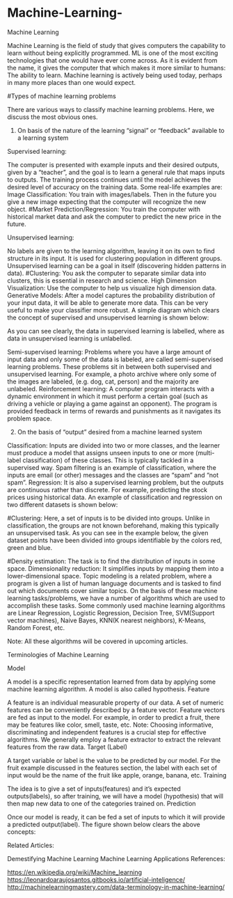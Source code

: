 # Machine-Learning-
Machine Learning

Machine Learning is the field of study that gives computers the capability to learn without being explicitly programmed. ML is one of the most exciting technologies that one would have ever come across. As it is evident from the name, it gives the computer that which makes it more similar to humans: The ability to learn. Machine learning is actively being used today, perhaps in many more places than one would expect.

#Types of machine learning problems

There are various ways to classify machine learning problems. Here, we discuss the most obvious ones.
1. On basis of the nature of the learning “signal” or “feedback” available to a learning system

Supervised learning: 

The computer is presented with example inputs and their desired outputs, given by a “teacher”, and the goal is to learn a general rule that maps inputs to outputs. The training process continues until the model achieves the desired level of accuracy on the training data. Some real-life examples are:
Image Classification: You train with images/labels. Then in the future you give a new image expecting that the computer will recognize the new object.
#Market Prediction/Regression: You train the computer with historical market data and ask the computer to predict the new price in the future.

Unsupervised learning: 


No labels are given to the learning algorithm, leaving it on its own to find structure in its input. It is used for clustering population in different groups. Unsupervised learning can be a goal in itself (discovering hidden patterns in data).
#Clustering: You ask the computer to separate similar data into clusters, this is essential in research and science.
High Dimension Visualization: Use the computer to help us visualize high dimension data.
Generative Models: After a model captures the probability distribution of your input data, it will be able to generate more data. This can be very useful to make your classifier more robust.
A simple diagram which clears the concept of supervised and unsupervised learning is shown below:


As you can see clearly, the data in supervised learning is labelled, where as data in unsupervised learning is unlabelled.

Semi-supervised learning: Problems where you have a large amount of input data and only some of the data is labeled, are called semi-supervised learning problems. These problems sit in between both supervised and unsupervised learning. For example, a photo archive where only some of the images are labeled, (e.g. dog, cat, person) and the majority are unlabeled.
Reinforcement learning: A computer program interacts with a dynamic environment in which it must perform a certain goal (such as driving a vehicle or playing a game against an opponent). The program is provided feedback in terms of rewards and punishments as it navigates its problem space.

2. On the basis of “output” desired from a machine learned system

Classification: Inputs are divided into two or more classes, and the learner must produce a model that assigns unseen inputs to one or more (multi-label classification) of these classes. This is typically tackled in a supervised way. Spam filtering is an example of classification, where the inputs are email (or other) messages and the classes are “spam” and “not spam”.
Regression: It is also a supervised learning problem, but the outputs are continuous rather than discrete. For example, predicting the stock prices using historical data.
An example of classification and regression on two different datasets is shown below: 

#Clustering: Here, a set of inputs is to be divided into groups. Unlike in classification, the groups are not known beforehand, making this typically an unsupervised task.
As you can see in the example below, the given dataset points have been divided into groups identifiable by the colors red, green and blue.


#Density estimation: The task is to find the distribution of inputs in some space.
Dimensionality reduction: It simplifies inputs by mapping them into a lower-dimensional space. Topic modeling is a related problem, where a program is given a list of human language documents and is tasked to find out which documents cover similar topics.
On the basis of these machine learning tasks/problems, we have a number of algorithms which are used to accomplish these tasks. Some commonly used machine learning algorithms are Linear Regression, Logistic Regression, Decision Tree, SVM(Support vector machines), Naive Bayes, KNN(K nearest neighbors), K-Means, Random Forest, etc.

Note: All these algorithms will be covered in upcoming articles.

Terminologies of Machine Learning

Model

A model is a specific representation learned from data by applying some machine learning algorithm. A model is also called hypothesis.
Feature

A feature is an individual measurable property of our data. A set of numeric features can be conveniently described by a feature vector. Feature vectors are fed as input to the model. For example, in order to predict a fruit, there may be features like color, smell, taste, etc.
Note: Choosing informative, discriminating and independent features is a crucial step for effective algorithms. We generally employ a feature extractor to extract the relevant features from the raw data.
Target (Label)

A target variable or label is the value to be predicted by our model. For the fruit example discussed in the features section, the label with each set of input would be the name of the fruit like apple, orange, banana, etc.
Training

The idea is to give a set of inputs(features) and it’s expected outputs(labels), so after training, we will have a model (hypothesis) that will then map new data to one of the categories trained on.
Prediction

Once our model is ready, it can be fed a set of inputs to which it will provide a predicted output(label).
The figure shown below clears the above concepts:



Related Articles:

Demestifying Machine Learning
Machine Learning Applications
References:

https://en.wikipedia.org/wiki/Machine_learning
https://leonardoaraujosantos.gitbooks.io/artificial-inteligence/
http://machinelearningmastery.com/data-terminology-in-machine-learning/
